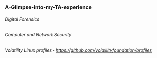 ### A-Glimpse-into-my-TA-experience
###### Digital Forensics
###### Computer and Network Security
###### Volatility Linux profiles  - https://github.com/volatilityfoundation/profiles
